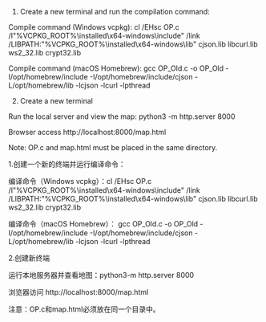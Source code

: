 1. Create a new terminal and run the compilation command:

Compile command (Windows vcpkg): 
cl /EHsc OP.c
/I"%VCPKG_ROOT%\installed\x64-windows\include"
/link /LIBPATH:"%VCPKG_ROOT%\installed\x64-windows\lib"
cjson.lib
libcurl.lib
ws2_32.lib
crypt32.lib

Compile command (macOS Homebrew): 
gcc OP_Old.c -o OP_Old
-I/opt/homebrew/include
-I/opt/homebrew/include/cjson
-L/opt/homebrew/lib
-lcjson -lcurl -lpthread

2. Create a new terminal

Run the local server and view the map: python3 -m http.server 8000

Browser access http://localhost:8000/map.html

Note: OP.c and map.html must be placed in the same directory.

1.创建一个新的终端并运行编译命令：

编译命令（Windows vcpkg）：cl /EHsc OP.c
/I"%VCPKG_ROOT%\installed\x64-windows\include"
/link /LIBPATH:"%VCPKG_ROOT%\installed\x64-windows\lib"
cjson.lib
libcurl.lib
ws2_32.lib
crypt32.lib

编译命令（macOS Homebrew）：
gcc OP_Old.c -o OP_Old
-I/opt/homebrew/include
-I/opt/homebrew/include/cjson
-L/opt/homebrew/lib
-lcjson -lcurl -lpthread

2.创建新终端

运行本地服务器并查看地图：python3-m http.server 8000

浏览器访问
http://localhost:8000/map.html

注意：OP.c和map.html必须放在同一个目录中。
